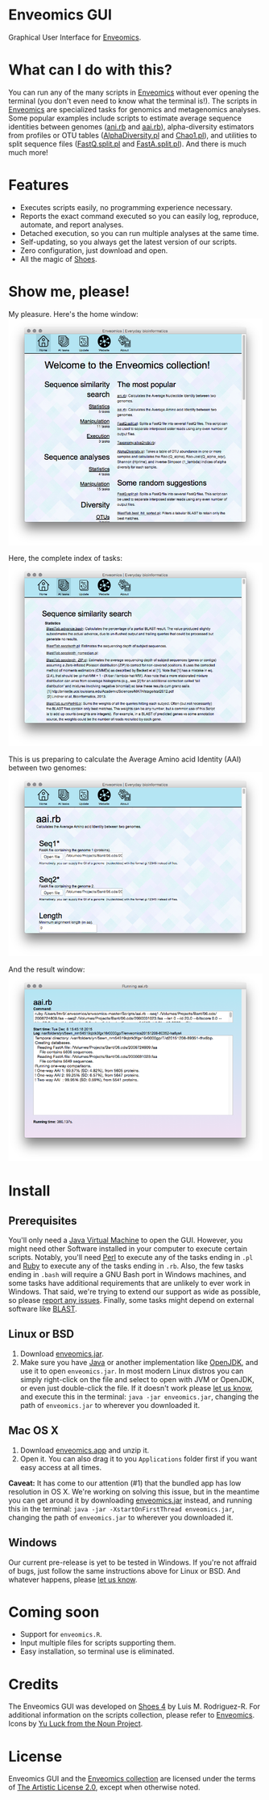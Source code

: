 Enveomics GUI
=============

Graphical User Interface for [Enveomics][1].

What can I do with this?
========================
You can run any of the many scripts in [Enveomics][1] without ever opening
the terminal (you don't even need to know what the terminal is!). The scripts
in [Enveomics][1] are specialized tasks for genomics and metagenomics analyses.
Some popular examples include scripts to estimate average sequence identities
between genomes ([ani.rb][2] and [aai.rb][3]), alpha-diversity estimators from
profiles or OTU tables ([AlphaDiversity.pl][4] and [Chao1.pl][5]), and utilities
to split sequence files ([FastQ.split.pl][6] and [FastA.split.pl][7]). And there
is much much more!

Features
========
* Executes scripts easily, no programming experience necessary.
* Reports the exact command executed so you can easily log, reproduce, automate,
  and report analyses.
* Detached execution, so you can run multiple analyses at the same time.
* Self-updating, so you always get the latest version of our scripts.
* Zero configuration, just download and open.
* All the magic of [Shoes][8].

Show me, please!
================
My pleasure. Here's the home window:
![home](docs/img/Home.png)

Here, the complete index of tasks:
![all tasks](docs/img/AllTasks.png)

This is us preparing to calculate the Average Amino acid Identity (AAI) between
two genomes:
![aai form](docs/img/aai-form.png)

And the result window:
![aai result](docs/img/aai-result.png)

Install
=======
Prerequisites
-------------
You'll only need a [Java Virtual Machine][10] to open the GUI. However, you
might need other Software installed in your computer to execute certain scripts.
Notably, you'll need [Perl][11] to execute any of the tasks ending in `.pl` and
[Ruby][12] to execute any of the tasks ending in `.rb`. Also, the few tasks
ending in `.bash` will require a GNU Bash port in Windows machines, and some
tasks have additional requirements that are unlikely to ever work in Windows.
That said, we're trying to extend our support as wide as possible, so please
[report any issues][issues]. Finally, some tasks might depend on external
software like [BLAST][14].

Linux or BSD
------------
1. Download [enveomics.jar][jar].
2. Make sure you have [Java][10] or another implementation like [OpenJDK][15],
   and use it to open `enveomics.jar`. In most modern Linux distros you can
   simply right-click on the file and select to open with JVM or OpenJDK, or
   even just double-click the file. If it doesn't work please
   [let us know][issues], and execute this in the terminal:
   `java -jar enveomics.jar`, changing the path of `enveomics.jar` to wherever
   you downloaded it.

Mac OS X
--------
1. Download [enveomics.app][app] and unzip it.
2. Open it. You can also drag it to you `Applications` folder first if you want
   easy access at all times.

**Caveat:** It has come to our attention (#1) that the bundled app has low
resolution in OS X. We're working on solving this issue, but in the meantime you
can get around it by downloading [enveomics.jar][jar] instead, and running this
in the terminal: `java -jar -XstartOnFirstThread enveomics.jar`, changing the
path of `enveomics.jar` to wherever you downloaded it.

Windows
-------
Our current pre-release is yet to be tested in Windows. If you're not affraid of
bugs, just follow the same instructions above for Linux or BSD. And whatever
happens, please [let us know][issues].

Coming soon
===========
* Support for `enveomics.R`.
* Input multiple files for scripts supporting them.
* Easy installation, so terminal use is eliminated.

Credits
=======
The Enveomics GUI was developed on [Shoes 4][8] by Luis M. Rodriguez-R. For
additional information on the scripts collection, please refer to
[Enveomics][1]. Icons by [Yu Luck from the Noun Project][9].

License
=======
Enveomics GUI and the [Enveomics collection][1] are licensed under the terms of
[The Artistic License 2.0](LICENSE), except when otherwise noted.


[issues]: https://github.com/lmrodriguezr/enveomics-gui/issues
[jar]: https://github.com/lmrodriguezr/enveomics-gui/releases/download/v0.1.0-alpha2/enveomics.jar
[app]: https://github.com/lmrodriguezr/enveomics-gui/releases/download/v0.1.0-alpha2/enveomics.app.zip
[1]: https://github.com/lmrodriguezr/enveomics  "Enveomics collection"
[2]: http://enveomics.blogspot.com/2013/10/anirb.html
[3]: http://enveomics.blogspot.com/2013/10/aairb.html
[4]: http://enveomics.blogspot.com/2013/08/alphadiversitypl.html
[5]: http://enveomics.blogspot.com/2012/11/scripts-chao1pl.html
[6]: http://enveomics.blogspot.com/2012/11/fastasplitpl.html
[7]: http://enveomics.blogspot.com/2013/09/fastqsplitpl.html
[8]: https://github.com/shoes/shoes4 "Shoes 4"
[9]: https://thenounproject.com/yuluck
[10]: https://www.java.com/en/download/
[11]: https://www.perl.org/get.html
[12]: https://www.ruby-lang.org/en/documentation/installation/
[14]: https://blast.ncbi.nlm.nih.gov/Blast.cgi?PAGE_TYPE=BlastDocs&DOC_TYPE=Download
[15]: http://openjdk.java.net/
